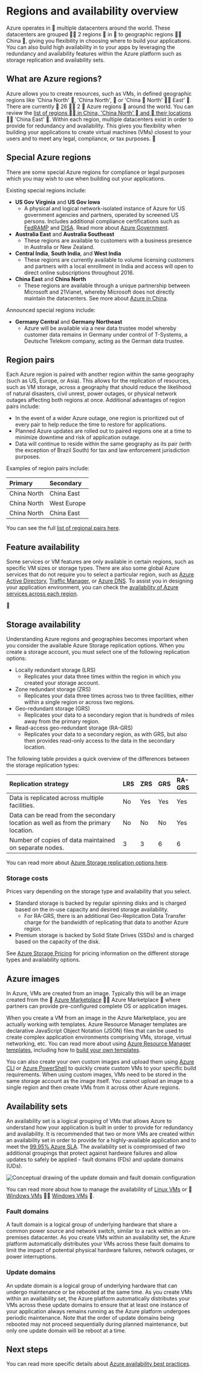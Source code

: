 # Regions and availability overview
Azure operates in  multiple datacenters around the world. These datacenters are grouped  2 regions  in  to geographic regions  China , giving you flexibility in choosing where to build your applications. You can also build high availability in to your apps by leveraging the redundancy and availability features within the Azure platform such as storage replication and availability sets.

## What are Azure regions?
Azure allows you to create resources, such as VMs, in defined geographic regions like 'China North' , 'China North',  or 'China  North'  East' . There are currently  26  2  Azure regions  around the world. You can review the [list of regions  in China, 'China North'  and  their locations](https://azure.microsoft.com/regions/)  'China East' . Within each region, multiple datacenters exist in order to provide for redundancy and availability. This gives you flexibility when building your applications to create virtual machines (VMs) closest to your users and to meet any legal, compliance, or tax purposes.


## Special Azure regions
There are some special Azure regions for compliance or legal purposes which you may wish to use when building out your applications.

Existing special regions include:

- **US Gov Virginia** and **US Gov Iowa**
    - A physical and logical network-isolated instance of Azure for US government agencies and partners, operated by screened US persons. Includes additional compliance certifications such as [FedRAMP](https://www.microsoft.com/TrustCenter/Compliance/FedRAMP) and [DISA](https://www.microsoft.com/TrustCenter/Compliance/DISA). Read more about [Azure Government](https://azure.microsoft.com/features/gov/).
- **Australia East** and **Australia Southeast**
    - These regions are available to customers with a business presence in Australia or New Zealand.
- **Central India**, **South India**, and **West India**
    - These regions are currently available to volume licensing customers and partners with a local enrollment in India and access will open to direct online subscriptions throughout 2016.
- **China East** and **China North**
    - These regions are available through a unique partnership between Microsoft and 21Vianet, whereby Microsoft does not directly maintain the datacenters. See more about [Azure in China](http://www.windowsazure.cn/).

Announced special regions include:

- **Germany Central** and **Germany Northeast**
    - Azure will be available via a new data trustee model whereby customer data remains in Germany under control of T-Systems, a Deutsche Telekom company, acting as the German data trustee.

## Region pairs
Each Azure region is paired with another region within the same geography (such as US, Europe, or Asia). This allows for the replication of resources, such as VM storage, across a geography that should reduce the likelihood of natural disasters, civil unrest, power outages, or physical network outages affecting both regions at once. Additional advantages of region pairs include:

- In the event of a wider Azure outage, one region is prioritized out of every pair to help reduce the time to restore for applications. 
- Planned Azure updates are rolled out to paired regions one at a time to minimize downtime and risk of application outage.
- Data will continue to reside within the same geography as its pair (with the exception of Brazil South) for tax and law enforcement jurisdiction purposes.

Examples of region pairs include:

| Primary        | Secondary   |
|:---------------|:------------|
| China North        | China East     |
| China North   | West Europe |
| China North | China East   |

You can see the full [list of regional pairs here](/documentation/articles/best-practices-availability-paired-regions/#what-are-paired-regions).

## Feature availability
Some services or VM features are only available in certain regions, such as specific VM sizes or storage types. There are also some global Azure services that do not require you to select a particular region, such as [Azure Active Directory](/documentation/articles/active-directory-whatis/), [Traffic Manager](/documentation/articles/traffic-manager-overview/), or [Azure DNS](/documentation/articles/dns-overview/). To assist you in designing your application environment, you can check the [availability of Azure services across each region](https://azure.microsoft.com/regions/#services). 



## Storage availability
Understanding Azure regions and geographies becomes important when you consider the available Azure Storage replication options. When you create a storage account, you must select one of the following replication options:

- Locally redundant storage (LRS)
    - Replicates your data three times within the region in which you created your storage account.
- Zone redundant storage (ZRS)
    - Replicates your data three times across two to three facilities, either within a single region or across two regions.
- Geo-redundant storage (GRS)
    - Replicates your data to a secondary region that is hundreds of miles away from the primary region.
- Read-access geo-redundant storage (RA-GRS)
    - Replicates your data to a secondary region, as with GRS, but also then provides read-only access to the data in the secondary location.

The following table provides a quick overview of the differences between the storage replication types:

| Replication strategy                                                               | LRS | ZRS | GRS | RA-GRS |
|:-----------------------------------------------------------------------------------|:----|:----|:----|:-------|
| Data is replicated across multiple facilities.                                     | No  | Yes | Yes | Yes    |
| Data can be read from the secondary location as well as from the primary location. | No  | No  | No  | Yes    |
| Number of copies of data maintained on separate nodes.                             | 3   | 3   | 6   | 6      |

You can read more about [Azure Storage replication options here](/documentation/articles/storage-redundancy/).

### Storage costs
Prices vary depending on the storage type and availability that you select. 

- Standard storage is backed by regular spinning disks and is charged based on the in-use capacity and desired storage availability.
    - For RA-GRS, there is an additional Geo-Replication Data Transfer charge for the bandwidth of replicating that data to another Azure region.
- Premium storage is backed by Solid State Drives (SSDs) and is charged based on the capacity of the disk.

See [Azure Storage Pricing](/pricing/details/storage/) for pricing information on the different storage types and availability options.


## Azure images
In Azure, VMs are created from an image. Typically this will be an image created from the  [Azure Marketplace](https://azure.microsoft.com/marketplace/)  Azure Marketplace  where partners can provide pre-configured complete OS or application images.

When you create a VM from an image in the Azure Marketplace, you are actually working with templates. Azure Resource Manager templates are declarative JavaScript Object Notation (JSON) files that can be used to create complex application environments comprising VMs, storage, virtual networking, etc. You can read more about using [Azure Resource Manager templates](/documentation/articles/resource-group-overview), including how to [build your own templates](/documentation/articles/resource-group-authoring-templates/).

You can also create your own custom images and upload them using [Azure CLI](/documentation/articles/virtual-machines-linux-upload-vhd/) or [Azure PowerShell](/documentation/articles/virtual-machines-windows-upload-image/) to quickly create custom VMs to your specific build requirements. When using custom images, VMs need to be stored in the same storage account as the image itself. You cannot upload an image to a single region and then create VMs from it across other Azure regions.


## Availability sets
An availability set is a logical grouping of VMs that allows Azure to understand how your application is built in order to provide for redundancy and availability. It is recommended that two or more VMs are created within an availability set in order to provide for a highly-available application and to meet the [99.95% Azure SLA](/support/sla/virtual-machines/). The availability set is compromised of two additional groupings that protect against hardware failures and allow updates to safely be applied - fault domains (FDs) and update domains (UDs).

![Conceptual drawing of the update domain and fault domain configuration](./media/virtual-machines-common-regions-and-availability/ud-fd-configuration.png)

You can read more about how to manage the availability of [Linux VMs](/documentation/articles/virtual-machines-linux-manage-availability/) or  [Windows VMs](/documentation/articles/virtual-machines-linux-manage-availability/)  [Windows VMs](/documentation/articles/virtual-machines-windows-manage-availability/) .

### Fault domains
A fault domain is a logical group of underlying hardware that share a common power source and network switch, similar to a rack within an on-premises datacenter. As you create VMs within an availability set, the Azure platform automatically distributes your VMs across these fault domains to limit the impact of potential physical hardware failures, network outages, or power interruptions.

### Update domains
An update domain is a logical group of underlying hardware that can undergo maintenance or be rebooted at the same time. As you create VMs within an availability set, the Azure platform automatically distributes your VMs across these update domains to ensure that at least one instance of your application always remains running as the Azure platform undergoes periodic maintenance. Note that the order of update domains being rebooted may not proceed sequentially during planned maintenance, but only one update domain will be reboot at a time.


## Next steps
You can read more specific details about [Azure availability best practices](/documentation/articles/best-practices-availability-checklist/).
